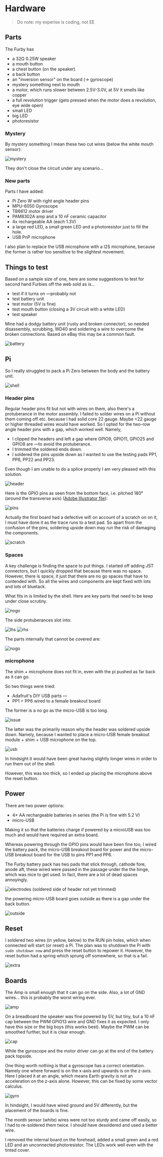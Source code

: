 # Hardware

> Do note: my experise is coding, not EE

## Parts
The Furby has

* a 32Ω 0.25W speaker
* a mouth button
* a chest button (on the speaker)
* a back button
* an "inversion sensor" on the board (&rarr; gyroscope)
* mystery something next to mouth
* a motor, which runs slower between 2.5V-3.0V, at 5V it smells like copper
* a full revolution trigger (gets pressed when the motor does a revolution, eye wide open)
* small LED
* big LED
* photoresistor

### Mystery
By mystery something I mean these two cut wires (below the white mouth sensor):

![mystery](images/mystery.JPG)

They don't close the circuit under any scenario...

### New parts

Parts I have added:

* Pi Zero W with right angle header pins
* MPU-6050 Gyroscope
* TB6612 motor driver
* PAM8302A amp and a 10 nF ceramic capacitor
* 4x rechargeable AA (each 1.3V)
* a large red LED, a small green LED and a photoresistor just to fill the hole.
* USB PnP microphone

I also plan to replace the USB microphone with a I2S microphone, because the former is rather too sensitive to the slightest movement.


## Things to test

Based on a sample size of one, here are some suggestions to test for second hand Furbies off the web sold as is...

* test if it turns on —probably not
* test battery unit
* test motor (5V is fine)
* test mouth button (closing a 3V circuit with a white LED)
* test speaker

Mine had a dodgy battery unit (rusty and broken connector), so needed disassembly, scrubbing, WD40 and soldering a wire to overcome the broken connections.
Based on eBay this may be a common fault.

![battery](images/battery.JPG)

## Pi

So I really struggled to pack a Pi Zero between the body and the battery unit.

![shell](images/shell.JPG)

### Header pins

Regular header pins fit but not with wires on them, also there's a protuberance in the motor assembly.
I failed to solder wires on a Pi without them coming off etc. because I had solid core 22 gauge.
Maybe <22 gauge or higher threaded wires would have worked.
So I opted for the two-row angle header pins with a gap, which worked well. Namely,

* I clipped the headers and left a gap where GPIO9, GPIO11, GPIO25 and GPIO8 are —to avoid the protuberance.
* I trimmed the soldered ends down.
* I soldered the pins upside down as I wanted to use the testing pads PP1, PP6, PP22 and PP23.

Even though I am unable to do a splice properly I am very pleased with this solution.

![header](images/header.JPG)

Here is the GPIO pins as seen from the bottom face, i.e. pitched 180° (around the transverse axis) ([Adobe Illustrator file](images/upsidedown_GPIO.ai)):

![pins](images/upsidedown_GPIO-01.png)

Actually the first board had a defective wifi on account of a scratch on on it,
I must have done it as the trace runs to a test pad.
So apart from the confusion of the pins, soldering upside down may run the risk of damaging the components.

![scratch](images/scratch.JPG)

### Spaces

A key challenge is finding the space to put things. I started off adding JST connectors, but I quickly dropped that
because there was no space.
However, there is space, it just that there are no go spaces that have to contended with.
So all the wires and components are kept fixed with lots and lots of bluetack.

What fits in is limited by the shell. Here are key parts that need to be keep under close scrutiny.

![nogo](images/nogo_shell.JPG)

The side protuberances slot into:

![lhs](images/left_nogo.JPG)
![rhs](images/right_nogo.JPG)

The parts internally that cannot be covered are:

![nogo](images/nogo_internal.JPG)

### microphone

The shim + microphone does not fit in, even with the pi pushed as far back as it can go.

So two things were tried:

* Adafruit's DIY USB parts —
* PP1 + PP6 wired to a female breakout board

The former is a no go as the micro-USB is too long.

![issue](images/issue.JPG)

The latter was the primarily reason why the header was soldered upside down.
Namely, because I wanted to place a micro-USB female breakout module + shim + USB microphone on the top.

![usb](images/USB_solution.JPG)

In hindsight it would have been great having slightly longer wires in order to run them out of the shell.

However, this was too thick, so I ended up placing the microphone above the reset button.

## Power

There are two power options:

* 4&times; AA rechargeable batteries in series (the Pi is fine with 5.2 V)
* micro-USB

Making it so that the batteries charge if powered by a microUSB was too much and would have required an extra board.

Whereas powering through the GPIO pins would have been fine too, 
I wired the battery pack, 
the micro-USB breakout board for power
and the micro-USB breakout board for the USB
to pins PP1 and PP6.

The Furby battery pack has two pads that stick through, cathode fore, anode aft,
these wired were passed in the passage under the the hinge, which was nice to get used.
In fact, there are a lot of dead spaces annoyingly.

![electrodes](images/electrodes.JPG)
(soldered side of header not yet trimmed)

the powering micro-USB board goes outside as there is a gap under the back button.

![outside](images/outside_power.JPG)

## Reset

I soldered two wires (in yellow, below) to the RUN pin holes, which when connected will start (or reset) a Pi.
The plan was to shutdown the Pi with `sudo shutdown now` and press the reset button to repower it.
However, the reset button had a spring which sprung off somewhere, so that is a fail.

![extra](images/extras.JPG)

## Boards
The Amp is small enough that it can go on the side. Also, a lot of GND wires... this is probably the worst wiring ever.

![amp](images/amp.JPG)

On a breadboard the speaker was fine powered by 5V, but tiny, but a 10 nF cap between the PWM GPIO13 wire and GND fixes it as expected.
I only have this size or the big boys (this works best). Maybe the PWM can be smoothed further, but it is clear enough.

![cap](images/cap.JPG)


While the gyroscope and the motor driver can go at the end of the battery pack topside.

One thing worth nothing is that a gyroscope has a correct orientation.
Namely one where forward is on the x-axis and upwards is on the z-axis.
Here I placed it at an angle, which means Earth gravity is not an acceleration on the z-axis alone.
However, this can be fixed by some vector calculus.

![gyro](images/gyro.JPG)

In hindsight, I would have wired ground and 5V differently, but the placement of the boards is fine.

The month sensor (white) wires were not too sturdy and came off easily, so I had to re-soldered them twice.
I should have desoldered and used a better wire.

I removed the internal board on the forehead, added a small green and a red LED and an unconnected photoresistor.
The LEDs work well even with the tinted cover.